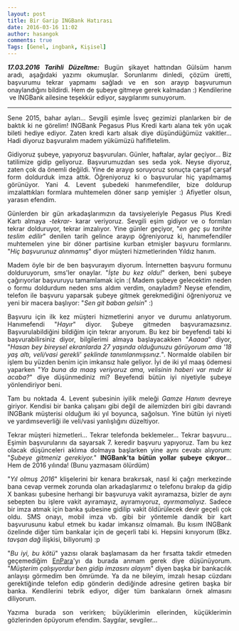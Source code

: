 ```yaml
---
layout: post
title: Bir Garip INGBank Hatırası
date: 2016-03-16 11:02
author: hasangok
comments: true
Tags: [Genel, ingbank, Kişisel]
---
```

<p style="text-align: justify;"><em><strong>17.03.2016 Tarihli Düzeltme:</strong></em> Bugün şikayet hattından Gülsüm hanım aradı, aşağıdaki yazımı okumuşlar. Sorunlarımı dinledi, çözüm üretti, başvurumu tekrar yapmamı sağladı ve en son arayıp başvurumun onaylandığını bildirdi. Hem de şubeye gitmeye gerek kalmadan :) Kendilerine  ve INGBank ailesine teşekkür ediyor, saygılarımı sunuyorum.</p>


<hr />
<p style="text-align: justify;">Sene 2015, bahar ayları... Sevgili eşimle İsveç gezimizi planlarken bir de baktık ki ne görelim! INGBank Pegasus Plus Kredi kartı alana tek yön uçak bileti hediye ediyor. Zaten kredi kartı alsak diye düşündüğümüz vakitler... Hadi diyoruz başvuralım madem yükümüzü hafifletelim.</p>
<p style="text-align: justify;">Gidiyoruz şubeye, yapıyoruz başvuruları. Günler, haftalar, aylar geçiyor... Biz tatilimize gidip geliyoruz. Başvurumuzdan ses seda yok. Neyse diyoruz, zaten çok da önemli değildi. Yine de arayıp soruyoruz sonuçta çarşaf çarşaf form doldurduk imza attık. Öğreniyoruz ki o başvurular hiç yapılmamış görünüyor. Yani 4. Levent şubedeki hanımefendiler, bize doldurup imzalattıkları formlara muhtemelen döner sarıp yemişler :) Afiyetler olsun, yarasın efendim.</p>
<p style="text-align: justify;">Günlerden bir gün arkadaşlarımızın da tavsiyeleriyle Pegasus Plus Kredi Kartı almaya <em>-tekrar-</em> karar veriyoruz. Sevgili eşim gidiyor ve o formları tekrar dolduruyor, tekrar imzalıyor. Yine günler geçiyor, "<em>en geç şu tarihte teslim edilir</em>" denilen tarih gelince arayıp öğreniyoruz ki, hanımefendiler muhtemelen yine bir döner partisine kurban etmişler başvuru formlarını. "<em>Hiç başvurunuz alınmamış</em>" diyor müşteri hizmetlerinden Yıldız hanım.<!--more--></p>
<p style="text-align: justify;">Madem öyle bir de ben başvurayım diyorum. İnternetten başvuru formunu dolduruyorum, sms'ler onaylar. "<em>İşte bu kez oldu!</em>" derken, beni şubeye çağırıyorlar başvuruyu tamamlamak için :( Madem şubeye gelecektim neden o formu doldurdum neden sms aldım verdim, onayladım? Neyse efendim, telefon ile başvuru yaparsak şubeye gitmek gerekmediğini öğreniyoruz ve yeni bir macera başlıyor: "<em>Sen git baban gelsin</em>" :)</p>
<p style="text-align: justify;">Başvuru için ilk kez müşteri hizmetlerini arıyor ve durumu anlatıyorum. Hanımefendi "<em>Hayır</em>" diyor. Şubeye gitmeden başvuramazsınız. Başvurulabildiğini bildiğim için tekrar arıyorum. Bu kez bir beyefendi tabi ki başvurabilirsiniz diyor, bilgilerimi almaya başlayacakken "<em>Aaaaa</em>" diyor, "<em>Hasan bey bireysel ekranlarda 27 yaşında olduğunuzu görüyorum ama '18 yaş altı, veli/vasi gerekli' şeklinde tanımlanmışsınız.</em>". Normalde olabilen bir işlem bu yüzden benim için imkansız hale geliyor. İyi de iki yıl maaş ödemesi yaparken "<em>Ya buna da maaş veriyoruz ama, velisinin haberi var mıdır ki acaba?</em>" diye düşünmediniz mi? Beyefendi bütün iyi niyetiyle şubeye yönlendiriyor beni.</p>
<p style="text-align: justify;">Tam bu noktada 4. Levent şubesinin iyilik meleği <em>Gamze Hanım</em> devreye giriyor. Kendisi bir banka çalışanı gibi değil de ailemizden biri gibi davrandı INGBank müşterisi olduğum iki yıl boyunca, sağolsun. Yine bütün iyi niyeti ve yardımseverliği ile veli/vasi yanlışlığını düzeltiyor.</p>
<p style="text-align: justify;">Tekrar müşteri hizmetleri... Tekrar telefonda beklemeler... Tekrar başvuru... Eşimin başvurularını da sayarsak 7. keredir başvuru yapıyoruz. Tam bu kez olacak düşünceleri aklıma dolmaya başlarken yine aynı cevabı alıyorum: "<em>Şubeye gitmeniz gerekiyor.</em>" <strong>INGBank'ta bütün yollar şubeye çıkıyor</strong>... Hem de 2016 yılında! (Bunu yazmasam ölürdüm)</p>
<p style="text-align: justify;">"<em>Yıl olmuş 2016</em>" klişelerini bir kenara bırakırsak, nasıl ki çağrı merkezinde bana cevap vermek zorunda olan arkadaşlarımız o telefonu bırakıp da gidip X bankası şubesine herhangi bir başvuruya vakit ayıramazsa, bizler de aynı sebepten bu işlere vakit ayıramayız, ayıramıyoruz, <em>ayırmamalıyız</em>. Sadece bir imza atmak için banka şubesine gidilip vakit öldürülecek devir geçeli çok oldu. SMS onayı, mobil imza vb. gibi bir yöntemle dandik bir kart başvurusunu kabul etmek bu kadar imkansız olmamalı. Bu kısım INGBank özelinde diğer tüm bankalar için de geçerli tabi ki. Hepsini kınıyorum (Bkz. <em>tavşan dağ</em> ilişkisi, biliyorum) :p</p>
<p style="text-align: justify;">"<em>Bu iyi, bu kötü</em>" yazısı olarak başlamasam da her fırsatta takdir etmeden geçemediğim <a href="https://twitter.com/Enparacom" target="_blank">EnPara</a>'yı da burada anmam gerek diye düşünüyorum. "<em>Müşterim çalışıyordur ben gidip imzasını alayım</em>" diyen başka bir bankacılık anlayışı görmedim ben ömrümde. Ya da ne bileyim, imzalı hesap cüzdanı gerektiğinde telefon edip gönderin dediğinde adresine getiren başka bir banka. Kendilerini tebrik ediyor, diğer tüm bankaların örnek almasını diliyorum.</p>
<p style="text-align: justify;">Yazıma burada son verirken; büyüklerimin ellerinden, küçüklerimin gözlerinden öpüyorum efendim.
Saygılar, sevgiler...</p>

